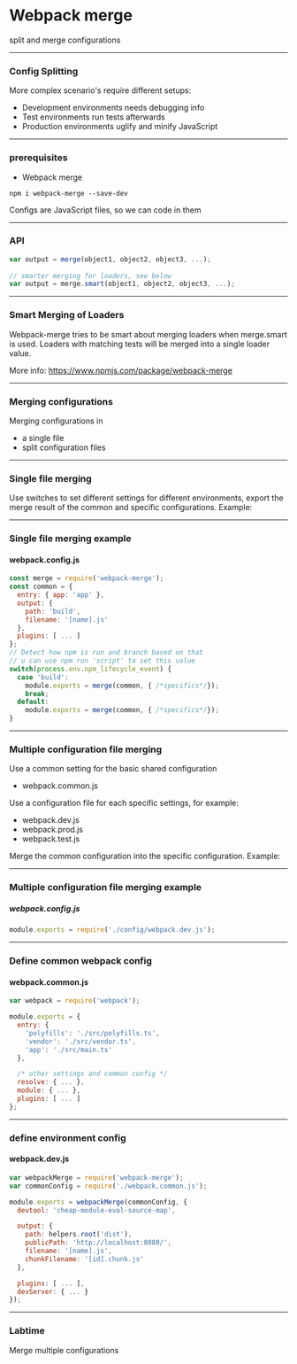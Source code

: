 # Webpack merge
split and merge configurations

---
### Config Splitting
More complex scenario's require different setups:
- Development environments needs debugging info 
- Test environments run tests afterwards
- Production environments uglify and minify JavaScript


---
### prerequisites
- Webpack merge

``` 
npm i webpack-merge --save-dev
```

Configs are JavaScript files, so we can code in them

---
### API
```javascript
var output = merge(object1, object2, object3, ...);
 
// smarter merging for loaders, see below 
var output = merge.smart(object1, object2, object3, ...);
```

---
### Smart Merging of Loaders
Webpack-merge tries to be smart about merging loaders when merge.smart 
is used. Loaders with matching tests will be merged into a single 
loader value.

More info: https://www.npmjs.com/package/webpack-merge

---
### Merging configurations
Merging configurations in
- a single file
- split configuration files

---
### Single file merging
Use switches to set different settings for different environments, 
export the merge result of the common and specific configurations.
Example:

---
### Single file merging example
#### webpack.config.js
```javascript
const merge = require('webpack-merge');
const common = {
  entry: { app: 'app' },
  output: {
    path: 'build',
    filename: '[name].js'
  },
  plugins: [ ... ]
};
// Detect how npm is run and branch based on that
// u can use npm run 'script' to set this value
switch(process.env.npm_lifecycle_event) {
  case 'build':
    module.exports = merge(common, { /*specifics*/});
    break;
  default:
    module.exports = merge(common, { /*specifics*/});
}
```

---
### Multiple configuration file merging
Use a common setting for the basic shared configuration
- webpack.common.js

Use a configuration file for each specific settings, for example:
- webpack.dev.js
- webpack.prod.js
- webpack.test.js

Merge the common configuration into the specific configuration.
Example:

---
### Multiple configuration file merging example
##### webpack.config.js
```javascript
module.exports = require('./config/webpack.dev.js');
```

---
### Define common webpack config
#### webpack.common.js
```javascript
var webpack = require('webpack');

module.exports = {
  entry: {
    'polyfills': './src/polyfills.ts',
    'vendor': './src/vendor.ts',
    'app': './src/main.ts'
  },

  /* other settings and common config */
  resolve: { ... },
  module: { ... },
  plugins: [ ... ]
};
```

---
### define environment config
#### webpack.dev.js
```javascript
var webpackMerge = require('webpack-merge');
var commonConfig = require('./webpack.common.js');

module.exports = webpackMerge(commonConfig, {
  devtool: 'cheap-module-eval-source-map',

  output: {
    path: helpers.root('dist'),
    publicPath: 'http://localhost:8080/',
    filename: '[name].js',
    chunkFilename: '[id].chunk.js'
  },

  plugins: [ ... ],
  devServer: { ... }
});
```

---
### Labtime
Merge multiple configurations
